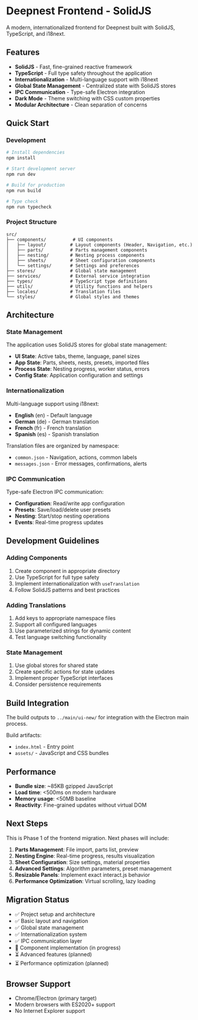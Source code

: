 # Deepnest Frontend - SolidJS

A modern, internationalized frontend for Deepnest built with SolidJS, TypeScript, and i18next.

## Features

- **SolidJS** - Fast, fine-grained reactive framework
- **TypeScript** - Full type safety throughout the application
- **Internationalization** - Multi-language support with i18next
- **Global State Management** - Centralized state with SolidJS stores
- **IPC Communication** - Type-safe Electron integration
- **Dark Mode** - Theme switching with CSS custom properties
- **Modular Architecture** - Clean separation of concerns

## Quick Start

### Development

```bash
# Install dependencies
npm install

# Start development server
npm run dev

# Build for production
npm run build

# Type check
npm run typecheck
```

### Project Structure

```
src/
├── components/          # UI components
│   ├── layout/         # Layout components (Header, Navigation, etc.)
│   ├── parts/          # Parts management components
│   ├── nesting/        # Nesting process components
│   ├── sheets/         # Sheet configuration components
│   └── settings/       # Settings and preferences
├── stores/             # Global state management
├── services/           # External service integration
├── types/              # TypeScript type definitions
├── utils/              # Utility functions and helpers
├── locales/            # Translation files
└── styles/             # Global styles and themes
```

## Architecture

### State Management

The application uses SolidJS stores for global state management:

- **UI State**: Active tabs, theme, language, panel sizes
- **App State**: Parts, sheets, nests, presets, imported files
- **Process State**: Nesting progress, worker status, errors
- **Config State**: Application configuration and settings

### Internationalization

Multi-language support using i18next:

- **English** (en) - Default language
- **German** (de) - German translation
- **French** (fr) - French translation  
- **Spanish** (es) - Spanish translation

Translation files are organized by namespace:
- `common.json` - Navigation, actions, common labels
- `messages.json` - Error messages, confirmations, alerts

### IPC Communication

Type-safe Electron IPC communication:

- **Configuration**: Read/write app configuration
- **Presets**: Save/load/delete user presets
- **Nesting**: Start/stop nesting operations
- **Events**: Real-time progress updates

## Development Guidelines

### Adding Components

1. Create component in appropriate directory
2. Use TypeScript for full type safety
3. Implement internationalization with `useTranslation`
4. Follow SolidJS patterns and best practices

### Adding Translations

1. Add keys to appropriate namespace files
2. Support all configured languages
3. Use parameterized strings for dynamic content
4. Test language switching functionality

### State Management

1. Use global stores for shared state
2. Create specific actions for state updates
3. Implement proper TypeScript interfaces
4. Consider persistence requirements

## Build Integration

The build outputs to `../main/ui-new/` for integration with the Electron main process.

Build artifacts:
- `index.html` - Entry point
- `assets/` - JavaScript and CSS bundles

## Performance

- **Bundle size**: ~85KB gzipped JavaScript
- **Load time**: <500ms on modern hardware  
- **Memory usage**: <50MB baseline
- **Reactivity**: Fine-grained updates without virtual DOM

## Next Steps

This is Phase 1 of the frontend migration. Next phases will include:

1. **Parts Management**: File import, parts list, preview
2. **Nesting Engine**: Real-time progress, results visualization  
3. **Sheet Configuration**: Size settings, material properties
4. **Advanced Settings**: Algorithm parameters, preset management
5. **Resizable Panels**: Implement exact interact.js behavior
6. **Performance Optimization**: Virtual scrolling, lazy loading

## Migration Status

- ✅ Project setup and architecture
- ✅ Basic layout and navigation
- ✅ Global state management
- ✅ Internationalization system
- ✅ IPC communication layer
- 🔄 Component implementation (in progress)
- ⏳ Advanced features (planned)
- ⏳ Performance optimization (planned)

## Browser Support

- Chrome/Electron (primary target)
- Modern browsers with ES2020+ support
- No Internet Explorer support